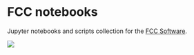 # FCC notebooks
Jupyter notebooks and scripts collection for the [FCC Software](https://github.com/HEP-FCC).

<a href="https://cern.ch/swanserver/cgi-bin/go?projurl=https://github.com/HEP-FCC/fcc-tutorials.git" target="_blank"><img src="http://swanserver.web.cern.ch/swanserver/images/badge_swan_white_150.png"/></a>
